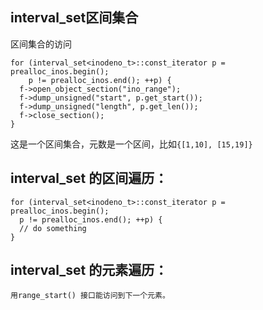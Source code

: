 ## interval_set区间集合
区间集合的访问
```
for (interval_set<inodeno_t>::const_iterator p = prealloc_inos.begin();
    p != prealloc_inos.end(); ++p) {
  f->open_object_section("ino_range");
  f->dump_unsigned("start", p.get_start());
  f->dump_unsigned("length", p.get_len());
  f->close_section();
}
```
这是一个区间集合，元数是一个区间，比如```{[1,10], [15,19]}```

## interval_set 的区间遍历：
```
for (interval_set<inodeno_t>::const_iterator p = prealloc_inos.begin();
  p != prealloc_inos.end(); ++p) {
  // do something
}
```
## interval_set 的元素遍历：
```
用range_start() 接口能访问到下一个元素。
```

